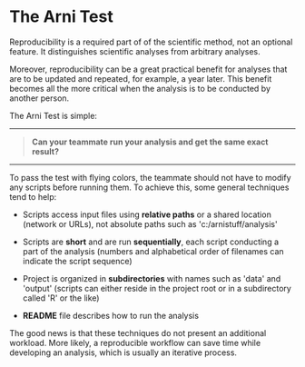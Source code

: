 # The Arni Test

Reproducibility is a required part of of the scientific method, not an optional
feature. It distinguishes scientific analyses from arbitrary analyses.

Moreover, reproducibility can be a great practical benefit for analyses that are
to be updated and repeated, for example, a year later. This benefit becomes all
the more critical when the analysis is to be conducted by another person.

The Arni Test is simple:

---

> **Can your teammate run your analysis and get the same exact result?**

---

To pass the test with flying colors, the teammate should not have to modify any
scripts before running them. To achieve this, some general techniques tend to
help:

- Scripts access input files using **relative paths** or a shared location
  (network or URLs), not absolute paths such as 'c:/arnistuff/analysis'

- Scripts are **short** and are run **sequentially**, each script conducting a
  part of the analysis (numbers and alphabetical order of filenames can indicate
  the script sequence)

- Project is organized in **subdirectories** with names such as 'data' and
  'output' (scripts can either reside in the project root or in a subdirectory
  called 'R' or the like)

- **README** file describes how to run the analysis

The good news is that these techniques do not present an additional workload.
More likely, a reproducible workflow can save time while developing an analysis,
which is usually an iterative process.
